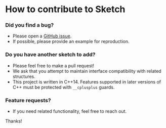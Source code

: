 # How to contribute to Sketch

###  **Did you find a bug?**
* Please open a [GitHub issue](https://github.com/dnbaker/sketch/issues/new/choose).
*  If possible, please provide an example for reproduction.

###  **Do you have another sketch to add?**
* Please feel free to make a pull request!
* We ask that you attempt to maintain interface compatibility with related structures.
* This project is written in C++14. Features supported in later versions of C++ must be protected with `__cplusplus` guards.


###  **Feature requests?**
* If you need related functionality, feel free to reach out.


Thanks!
